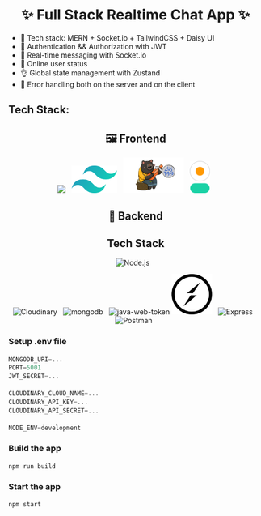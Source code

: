 <h1 align="center"> ✨ Full Stack Realtime Chat App ✨ </h1>

- 🌟 Tech stack: MERN + Socket.io + TailwindCSS + Daisy UI
- 🎃 Authentication && Authorization with JWT
- 👾 Real-time messaging with Socket.io
- 🚀 Online user status
- 👌 Global state management with Zustand
- 🐞 Error handling both on the server and on the client

## Tech Stack:

<div align="center">

## 🖼️ Frontend

<img src="https://upload.wikimedia.org/wikipedia/commons/a/a7/React-icon.svg" width="70" />&nbsp;&nbsp;
<img src="frontend/public/tailwind.png" alt="tailwind" width="90"/>&nbsp;&nbsp;
<img src="frontend/public/zustand.png" alt="Zustand" width="120"/>&nbsp;&nbsp;
<img src="frontend/public/daisyui.png" alt="daisyui" width="40"/>&nbsp;&nbsp;

## 🔧 Backend

## Tech Stack

<img src="https://upload.wikimedia.org/wikipedia/commons/thumb/d/d9/Node.js_logo.svg/590px-Node.js_logo.svg.png" alt="Node.js" width="80"/> &nbsp;&nbsp;

![Cloudinary](https://img.shields.io/badge/Cloudinary-3448C5?style=for-the-badge&logo=cloudinary&logoColor=white)&nbsp;&nbsp;
<img src="https://cdn.jsdelivr.net/gh/devicons/devicon@latest/icons/mongodb/mongodb-original-wordmark.svg" alt="mongodb" width="70"/>&nbsp;&nbsp; <img width="80" src="https://img.icons8.com/color/48/java-web-token.png" alt="java-web-token"/> <img src="frontend/public/socketio.png" alt="socketio" width="80"/>&nbsp;&nbsp;
<img src="https://img.icons8.com/?size=100&id=kg46nzoJrmTR&format=png&color=000000" alt="Express" width="80"/> &nbsp;&nbsp;
<img src="https://www.vectorlogo.zone/logos/getpostman/getpostman-icon.svg" alt="Postman" width="80"/>&nbsp;&nbsp;

</div>

### Setup .env file

```js
MONGODB_URI=...
PORT=5001
JWT_SECRET=...

CLOUDINARY_CLOUD_NAME=...
CLOUDINARY_API_KEY=...
CLOUDINARY_API_SECRET=...

NODE_ENV=development
```

### Build the app

```shell
npm run build
```

### Start the app

```shell
npm start
```

